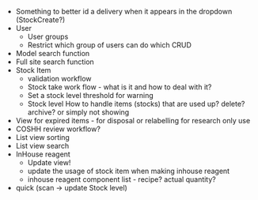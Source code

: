 - Something to better id a delivery when it appears in the dropdown (StockCreate?)
- User
  - User groups
  - Restrict which group of users can do which CRUD
- Model search function
- Full site search function
- Stock Item 
    - validation workflow
    - Stock take work flow - what is it and how to deal with it?
    - Set a stock level threshold for warning
    - Stock level How to handle items (stocks) that are used up? delete? archive? or simply not showing    
- View for expired items - for disposal or relabelling for research only use
- COSHH review workflow?
- List view sorting
- List view search
- InHouse reagent
  - Update view!
  - update the usage of stock item when making inhouse reagent
  - inhouse reagent component list - recipe? actual quantity?
- quick (scan -> update Stock level)